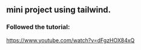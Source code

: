 ## mini project using tailwind.
### Followed the tutorial:
https://www.youtube.com/watch?v=dFgzHOX84xQ
